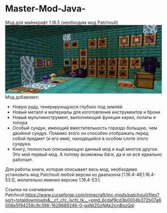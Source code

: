 # Master-Mod-Java-
Мод для майнкрафт 1.16.5 (необходим мод Patchouli)
![alt text](https://github.com/EmptyLibra/Master-Mod-Java-/blob/master/readmeImage1.png)
Мод добавляет:
 - Новую руду, генерирующуюся глубоко под землёй
 - Новый металл и материалы для изготовления инструментов и брони
 - Новый мультиинструмент, выполняющий функции кирки, лопаты и топора
 - Особый сундук, имеющий вместительность гораздо большую, чем двойной сундук. Помимо этого он способен отображать перед собой предмет (и его имя), находящийся в особом слоте этого сундука.
 - Книгу, полностью описывающую данный мод и ещё многое другое.
Это мой первый мод. А потому возможны баги, да и не всё идеально работает.

Для работы книги, которая описывает весь мод, необходимо установить мод Patchouli любой версии из диапазона [1.16.4-48,1.16.4-53.1], желательно именно версию 1.16.4-53.1.

Ссылка на скачивания Patchouli:https://www.curseforge.com/minecraft/mc-mods/patchouli/files?sort=totaldownloads&__cf_chl_jschl_tk__=pmd_6cdaf9cd3b0004b372b07a6006e5f94258c9c396-1628689246-0-gqNtZGzNAk2jcnBszQqi

